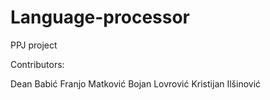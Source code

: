 Language-processor
==================

PPJ project

Contributors:

Dean Babić
Franjo Matković
Bojan Lovrović
Kristijan Ilšinović
